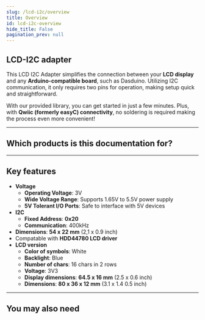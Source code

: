 ```yaml
---
slug: /lcd-i2c/overview
title: Overview
id: lcd-i2c-overview 
hide_title: False
pagination_prev: null
---
```


## LCD-I2C adapter

This LCD I2C Adapter simplifies the connection between your **LCD display** and any **Arduino-compatible board**, such as Dasduino. Utilizing I2C communication, it only requires two pins for operation, making setup quick and straightforward.

With our provided library, you can get started in just a few minutes. Plus, with **Qwiic (formerly easyC) connectivity**, no soldering is required making the process even more convenient!

<CenteredImage src="/img/lcd-i2c/333003.png" alt="lcd-l2c-adapter" caption="LCD-I2C Adapter" />

---

## Which products is this documentation for?

<QuickLink 
  title="LCD-I2C Adapter" 
  description="333003"
  url="https://soldered.com/product/i2c-lcd-driver-board/"
  image="/img/lcd-i2c/333003.png" 
/>

<QuickLink 
  title="LCD display 16x2 I2C white/blue" 
  description="333171"
  url="https://soldered.com/product/lcd-display-16x2-i2c-white-characters-on-blue-background/"
  image="/img/lcd-i2c/333171.png" 
/>

---

## Key features

- **Voltage**
  - **Operating Voltage**: 3V
  - **Wide Voltage Range**: Supports 1.65V to 5.5V power supply
  - **5V Tolerant I/O Ports**: Safe to interface with 5V devices
- **I2C**
  - **Fixed Address**: **0x20**
  - **Communication**: 400kHz
- **Dimensions**: **54 x 22 mm** (2,1 x 0.9 inch)
- Compatable with **HDD44780 LCD driver**
- **LCD version**
  - **Color of symbols**: White
  - **Backlight**: Blue
  - **Number of chars**: 16 chars in 2 rows
  - **Voltage**: 3V3
  - **Display dimensions**: **64.5 x 16 mm** (2.5 x 0.6 inch)
  - **Dimensions**: **80 x 36 x 12 mm** (3.1 x 1.4 0.5 inch)

---

## You may also need

<QuickLink 
  title="Qwiic cable" 
  description="Qwiic (formerly easyC) compatible cables with connectors on both ends, available in various lengths."
  url="https://soldered.com/product/easyc-cable/"
  image="/img/333311.webp" 
/>  